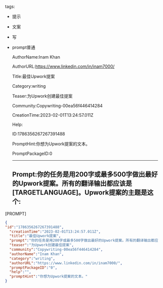   tags: 
- 提示
- 文案
- 写
- prompt普通

  AuthorName:Inam Khan

  AuthorURL:https://www.linkedin.com/in/inam7000/

  Title:最佳Upwork提案

  Category:writing

  Teaser:为Upwork创建最佳提案

  Community:Copywriting-00ea56f446414284

  CreationTime:2023-02-01T13:24:57.011Z

  Help:

  ID:1786356267267391488

  PromptHint:你想为Upwork提案的文本。

  PromptPackageID:0

  ---

  ## Prompt:你的任务是用200字或最多500字做出最好的Upwork提案。所有的翻译输出都应该是[TARGETLANGUAGE]。Upwork提案的主题是这个:

[PROMPT]
>>>

  ```json
  {
  "id":"1786356267267391488",
    "creationTime":"2023-02-01T13:24:57.011Z",
    "title":"最佳Upwork提案",
    "prompt":"你的任务是用200字或最多500字做出最好的Upwork提案。所有的翻译输出都应该是[TARGETLANGUAGE]。Upwork提案的主题是这个:\n\n[PROMPT]\n>>>",
    "teaser":"为Upwork创建最佳提案",
    "community":"Copywriting-00ea56f446414284",
    "authorName":"Inam Khan",
    "category":"writing",
    "authorURL":"https://www.linkedin.com/in/inam7000/",
    "promptPackageID":"0",
    "help":"",
    "promptHint":"你想为Upwork提案的文本。"
  }
  ```
